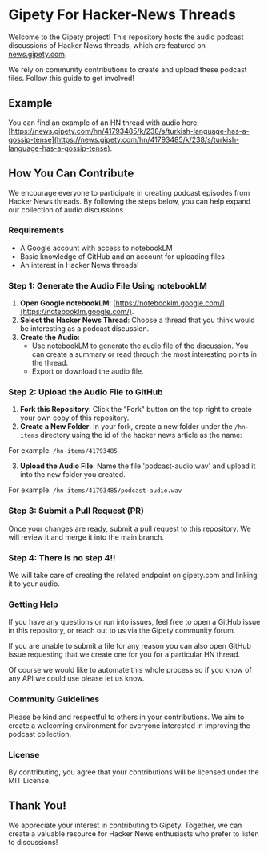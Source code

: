# Gipety For Hacker-News Threads

Welcome to the Gipety project! This repository hosts the audio podcast discussions of Hacker News threads, which are featured on [news.gipety.com](https://news.gipety.com). 

We rely on community contributions to create and upload these podcast files. Follow this guide to get involved!

## Example

You can find an example of an HN thread with audio here: [https://news.gipety.com/hn/41793485/k/238/s/turkish-language-has-a-gossip-tense](https://news.gipety.com/hn/41793485/k/238/s/turkish-language-has-a-gossip-tense).

## How You Can Contribute

We encourage everyone to participate in creating podcast episodes from Hacker News threads. By following the steps below, you can help expand our collection of audio discussions.

### Requirements

- A Google account with access to notebookLM
- Basic knowledge of GitHub and an account for uploading files
- An interest in Hacker News threads!

### Step 1: Generate the Audio File Using notebookLM

1. **Open Google notebookLM**: [https://notebooklm.google.com/](https://notebooklm.google.com/).
2. **Select the Hacker News Thread**: Choose a thread that you think would be interesting as a podcast discussion.
3. **Create the Audio**:
   - Use notebookLM to generate the audio file of the discussion. You can create a summary or read through the most interesting points in the thread.
   - Export or download the audio file.

### Step 2: Upload the Audio File to GitHub

1. **Fork this Repository**: Click the "Fork" button on the top right to create your own copy of this repository.
2. **Create a New Folder**: In your fork, create a new folder under the `/hn-items` directory using the id of the hacker news article as the name:


For example: `/hn-items/41793485`

3. **Upload the Audio File**: Name the file 'podcast-audio.wav' and upload it into the new folder you created.


For example: `/hn-items/41793485/podcast-audio.wav`


### Step 3: Submit a Pull Request (PR)
Once your changes are ready, submit a pull request to this repository. We will review it and merge it into the main branch.


### Step 4: There is no step 4!!
We will take care of creating the related endpoint on gipety.com and linking it to your audio.


### Getting Help
If you have any questions or run into issues, feel free to open a GitHub issue in this repository, or reach out to us via the Gipety community forum.

If you are unable to submit a file for any reason you can also open GitHub issue requesting that we create one for you for a particular HN thread.

Of course we would like to automate this whole process so if you know of any API we could use please let us know.

### Community Guidelines
Please be kind and respectful to others in your contributions. We aim to create a welcoming environment for everyone interested in improving the podcast collection.

### License
By contributing, you agree that your contributions will be licensed under the MIT License.

## Thank You!
We appreciate your interest in contributing to Gipety. Together, we can create a valuable resource for Hacker News enthusiasts who prefer to listen to discussions!


